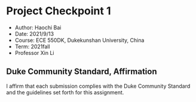 # Project Checkpoint 1
 - Author: Haochi Bai
 - Date: 2021/9/13
 - Course: ECE 550DK, Dukekunshan University, China
 - Term: 2021fall
 - Professor Xin Li

## Duke Community Standard, Affirmation
 I affirm that each submission complies with the Duke Community Standard and the guidelines set forth for this assignment.  
